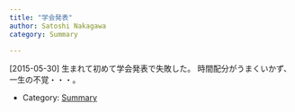 ```yaml
---
title: "学会発表"
author: Satoshi Nakagawa
category: Summary

---
```


[2015-05-30]  生まれて初めて学会発表で失敗した。
時間配分がうまくいかず、
一生の不覚・・・。

- Category: [Summary](/categories.html#Summary)

